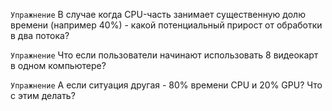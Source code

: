 ```Упражнение``` В случае когда CPU-часть занимает существенную долю времени (например 40%) - какой потенциальный прирост от обработки в два потока?

```Упражнение``` Что если пользователи начинают использовать 8 видеокарт в одном компьютере?

```Упражнение``` А если ситуация другая - 80% времени CPU и 20% GPU? Что с этим делать?

